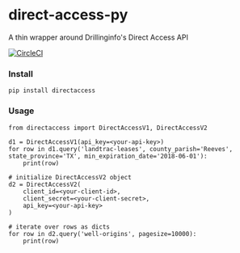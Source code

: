 # direct-access-py
A thin wrapper around Drillinginfo's Direct Access API

[![CircleCI](https://circleci.com/gh/wchatx/direct-access-py/tree/master.svg?style=svg)](https://circleci.com/gh/wchatx/direct-access-py/tree/master)


### Install
```commandline
pip install directaccess
```

### Usage
```commandline
from directaccess import DirectAccessV1, DirectAccessV2

d1 = DirectAccessV1(api_key=<your-api-key>)
for row in d1.query('landtrac-leases', county_parish='Reeves', state_province='TX', min_expiration_date='2018-06-01'):
    print(row)

# initialize DirectAccessV2 object
d2 = DirectAccessV2(
    client_id=<your-client-id>,
    client_secret=<your-client-secret>,
    api_key=<your-api-key>
)

# iterate over rows as dicts
for row in d2.query('well-origins', pagesize=10000):
    print(row)
```